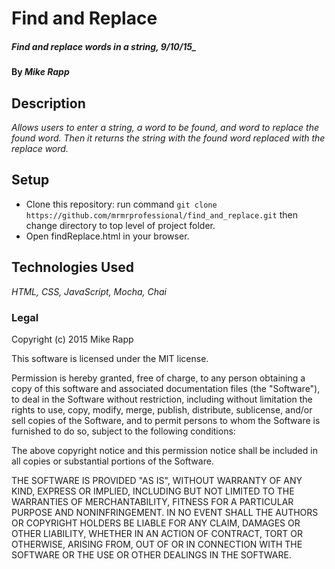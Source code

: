 # Find and Replace

#####  Find and replace words in a string, 9/10/15_

#### By _Mike Rapp_

## Description

_Allows users to enter a string, a word to be found, and word to replace the found word. Then it returns the string with the found word replaced with the replace word._

## Setup

 * Clone this repository: run command ```git clone https://github.com/mrmrprofessional/find_and_replace.git``` then change directory to top level of project folder.
 * Open findReplace.html in your browser.

## Technologies Used

_HTML, CSS, JavaScript, Mocha, Chai_

### Legal

Copyright (c) 2015 Mike Rapp

This software is licensed under the MIT license.

Permission is hereby granted, free of charge, to any person obtaining a copy
of this software and associated documentation files (the "Software"), to deal
in the Software without restriction, including without limitation the rights
to use, copy, modify, merge, publish, distribute, sublicense, and/or sell
copies of the Software, and to permit persons to whom the Software is
furnished to do so, subject to the following conditions:

The above copyright notice and this permission notice shall be included in
all copies or substantial portions of the Software.

THE SOFTWARE IS PROVIDED "AS IS", WITHOUT WARRANTY OF ANY KIND, EXPRESS OR
IMPLIED, INCLUDING BUT NOT LIMITED TO THE WARRANTIES OF MERCHANTABILITY,
FITNESS FOR A PARTICULAR PURPOSE AND NONINFRINGEMENT. IN NO EVENT SHALL THE
AUTHORS OR COPYRIGHT HOLDERS BE LIABLE FOR ANY CLAIM, DAMAGES OR OTHER
LIABILITY, WHETHER IN AN ACTION OF CONTRACT, TORT OR OTHERWISE, ARISING FROM,
OUT OF OR IN CONNECTION WITH THE SOFTWARE OR THE USE OR OTHER DEALINGS IN
THE SOFTWARE.

